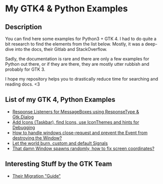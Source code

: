 # My GTK4 & Python Examples

## Description
You can find here some examples for Python3 + GTK 4. I had to do quite a bit research to find the elements from the list below. Mostly, it was a deep-dive into the docs, their Gitlab and StackOverflow.

Sadly, the documentation is rare and there are only a few examples for Python out there, or if they are there, they are mostly utter rubbish and probably for GTK 3.

I hope my repository helps you to drastically reduce time for searching and reading docs. <3

## List of my GTK 4, Python Examples
- [Response Listeners for MessageBoxes using ResponseType & Gtk.Dialog](Dialog.md)
- [Add Icons (Taskbar), find Icons, use IconThemes and hints for Debugging ](Icons.md)
- [How to handle windows close-request and prevent the Event from destroying the Window?](WindowCloseEvent.md)
- [Let the world burn, custom and default Signals](SignalHandling.md)
- [That damn Window spawns randomly, how to fix screen coordinates?](WindowPositioning.md) 

## Interesting Stuff by the GTK Team
- [Their Migration "Guide"](https://gnome.pages.gitlab.gnome.org/gtk/gtk4/migrating-3to4.html)
